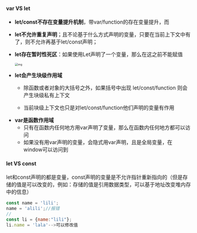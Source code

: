 #### var VS let

+ **let/const不存在变量提升机制**，带var/function的存在变量提升，而

+ **let不允许重复声明**；且不论基于什么方式声明的变量，只要在当前上下文中有了，则不允许再基于let/const声明；

+ **let存在暂时性死区**：如果使用Let声明了一个变量，那么在这之前不能赋值

  <img src="https://i.loli.net/2020/08/27/qRPIMd8OfzrbU23.png" alt="img" style="zoom:50%;" />

+ **let会产生块级作用域**

  - 除函数或者对象的大括号之外，如果括号中出现 let/const/function 则会产生块级私有上下文

  - 当前块级上下文也只是对let/const/function他们声明的变量有作用

- **var是函数作用域**
  - 只有在函数内任何地方用var声明了变量，那么在函数内任何地方都可以访问
  - 如果没有用var声明的变量，会隐式用var声明，且是全局变量，在window可以访问到

#### let VS const

  let和const声明的都是变量，const声明的变量是不允许指针重新指向的（但是存储的值是可以改变的，例如：存储的值是引用数据类型，可以基于地址改变堆内存中的信息）

```js
const name = 'lili';
name = 'alili';//报错
//
const li = {name:"lili"};
li.name = 'lala'-->可以修改值

```

